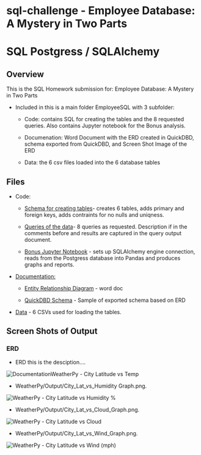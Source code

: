 # sql-challenge - Employee Database: A Mystery in Two Parts

# SQL Postgress / SQLAlchemy  

## Overview

This is the SQL Homework submission for: Employee Database: A Mystery in Two Parts 

* Included in this is a main folder EmployeeSQL with 3 subfolder: 
   
  * Code: contains SQL for creating the tables and the 8 requested queries.  Also contains Jupyter notebook for the Bonus analysis. 

  * Documenation: Word Document with the ERD created in QuickDBD, schema exported from QuickDBD, and Screen Shot Image of the ERD

  * Data: the 6 csv files loaded into the 6 database tables  
  

## Files

* Code:  

  * [Schema for creating tables](EmployeeSQL/Code/EmployeeSQL_Schema.sql)- creates 6 tables, adds primary and foreign keys, adds contraints for no nulls and uniqness.

  * [Queries of the data](EmployeeSQL/Code/EmployeeSQL_Queries.sql)- 8 queries as requested. Description if in the comments before and results are captured in the query output document. 

  * [Bonus Jupyter Notebook](EmployeeSQL/Code/EmployeeSQL_Bonus.ipynb) - sets up SQLAlchemy engine connection, reads from the Postgress database into Pandas and produces graphs and reports.  

* [Documentation:](EmployeeSQL/Documentation)
  
  * [Entity Relationship Diagram](EmployeeSQL/Documentation/ERD_Diagram_from_QuickDBD_for_EmployeeSQL-SQL_Challenge.docx) - word doc


  * [QuickDBD Schema](EmployeeSQL/Documentation/Schema_Exported_from_QuickDBD-EmployeeSQL-SQL_Challenge.sql) - Sample of exported schema based on ERD

	
* [Data](EmployeeSQL/Data) - 6 CSVs used for loading the tables. 

  
## Screen Shots of Output

### ERD  

* ERD this is the desciption....

![DocumentationWeatherPy - City Latitude vs Temp](WeatherPy/Output/City_Lat_vs_Temp_Graph.png)

* WeatherPy/Output/City_Lat_vs_Humidity Graph.png.

![WeatherPy - City Latitude vs Humidity %](WeatherPy/Output/City_Lat_vs_Humid_Graph.png)

* WeatherPy/Output/City_Lat_vs_Cloud_Graph.png.

![WeatherPy - City Latitude vs Cloud](WeatherPy/Output/City_Lat_vs_Cloud_Graph.png)

* WeatherPy/Output/City_Lat_vs_Wind_Graph.png.

![WeatherPy - City Latitude vs Wind (mph)](WeatherPy/Output/City_Lat_vs_Wind_Graph.png)
